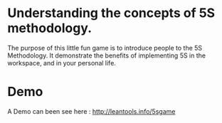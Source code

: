 Understanding the concepts of 5S methodology.
=============================================

The purpose of this little fun game is to introduce people 
to the 5S Methodology. It demonstrate the benefits of 
implementing 5S in the workspace, and in your personal life.

Demo
=======

A Demo can been see here : http://leantools.info/5sgame
